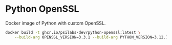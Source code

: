 # Python OpenSSL

Docker image of Python with custom OpenSSL.

```sh
docker build -t ghcr.io/psilabs-dev/python-openssl:latest \
    --build-arg OPENSSL_VERSION=3.3.1 --build-arg PYTHON_VERSION=3.12.7 .
```
